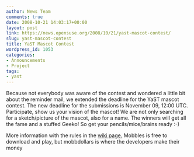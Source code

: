 ```yaml
---
author: News Team
comments: true
date: 2008-10-21 14:03:17+00:00
layout: post
link: https://news.opensuse.org/2008/10/21/yast-mascot-contest/
slug: yast-mascot-contest
title: YaST Mascot Contest
wordpress_id: 1053
categories:
- Announcements
- Project
tags:
- yast
---
```


Because not everybody was aware of the contest and wondered a little bit about the reminder mail, we extended the deadline for the YaST mascot contest. The new deadline for the submissions is November 09, 12:00 UTC. Participate, show us your vision of the mascot! We are not only searching for a sketch/picture of the mascot, also for a name. The winners will get all the fame and a stuffed Geeko! So get your pencils/mice/brains ready :-)

More information with the rules in the [wiki page.](http://en.opensuse.org/Marketing_Team/YaST_Contest) Mobbles is free to download  and play, but mobbdollars is where the developers make their money
